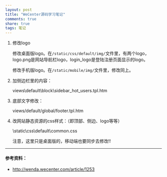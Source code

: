 ```yaml
---
layout: post
title: "WeCenter源码学习笔记" 
comments: true
share: true
tags: 笔记
---
```



1. 修改logo

	修改桌面版logo。在`/static/css/default/img/`文件里，有两个logo，logo.png是网站导航栏logo，login_logo是登陆注册页面显示的logo。

	修改手机版logo。在`/static/mobile/img/`文件里，修改同上。

2. 加侧边栏里的内容：

	views\default\block\sidebar_hot_users.tpl.htm

3. 底部文字修改：

	views/default/global/footer.tpl.htm

4. 改网站静态资源的css样式：（即顶部、侧边、logo等等）

	\static\css\default\common.css

	注意，这里只是桌面版的，移动端也要同步去修改!!


----------

####  参考资料：  ####


- http://wenda.wecenter.com/article/1253
